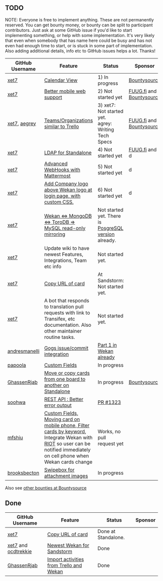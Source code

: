 ## TODO

NOTE: Everyone is free to implement anything. These are not permanently reserved. You can get bounty money, or bounty can be split to participant contributors. Just ask at some GitHub issue if you'd like to start implementing something, or help with some implementation. It's very likely that even when somebody that has name here could be busy and has not even had enough time to start, or is stuck in some part of implementation. Also adding additional details, info etc to GitHub issues helps a lot. Thanks!

GitHub Username | Feature | Status | Sponsor
------------ | ------------- | ------------ | ------------
[xet7](https://github.com/xet7) | [Calendar View](https://github.com/wekan/wekan/issues/808) | 1) In progress | [Bountysource](https://www.bountysource.com/issues/41780513-add-feature-calendar-view)
[xet7](https://github.com/xet7) | [Better mobile web support](https://github.com/wekan/wekan/issues/953) | 2) Not started yet | [FUUG.fi](https://fuug.fi/2017/wekan-kanban-taulun-perustoimintojen-kehitys-alkuun/) and<br /> [Bountysource](https://www.bountysource.com/issues/43608850-hard-sometimes-impossible-to-use-wekan-on-mobile-android-ios-because-of-ui-ux-issues)
[xet7](https://github.com/xet7), [aegrey](https://github.com/aegrey) | [Teams/Organizations similar to Trello](https://github.com/wekan/wekan/issues/802) | 3) xet7: Not started yet.<br />agrey: Writing Tech Specs | [FUUG.fi](https://fuug.fi/2017/wekan-kanban-taulun-perustoimintojen-kehitys-alkuun/) and [Bountysource](https://www.bountysource.com/issues/41780380-add-feature-teams-organizations-similar-to-trello)
[xet7](https://github.com/xet7) | [LDAP for Standalone](https://github.com/wekan/wekan/issues/119) | 4) Not started yet | [FUUG.fi](https://fuug.fi/2017/wekan-kanban-taulun-perustoimintojen-kehitys-alkuun/) and d
[xet7](https://github.com/xet7) | [Advanced WebHooks with Mattermost](https://github.com/wekan/wekan/issues/1297) | 5) Not started yet | d
[xet7](https://github.com/xet7) | [Add Company logo above Wekan logo at login page, with custom CSS.](https://github.com/wekan/wekan/issues/1196) | 6) Not started yet | d
[xet7](https://github.com/xet7) | [Wekan <=> MongoDB <=> ToroDB => MySQL read-only mirroring](https://github.com/torodb/stampede/issues/203) | Not started yet. There is [PosgreSQL version](https://github.com/wekan/wekan-postgresql) already. |
[xet7](https://github.com/xet7) | Update wiki to have newest Features, Integrations, Team etc info | Not started yet. |
[xet7](https://github.com/xet7) | [Copy URL of card](https://github.com/wekan/wekan/issues/1188) | At Sandstorm: Not started yet. |
[xet7](https://github.com/xet7) | A bot that responds to translation pull requests with link to Transifex, etc documentation. Also other maintainer routine tasks. | Not started yet. |
[andresmanelli](https://github.com/andresmanelli) | [Gogs issue/commit integration](https://github.com/wekan/wekan/issues/253) | [Part 1 in Wekan already](https://github.com/wekan/wekan/pull/1189) |
[papoola](https://github.com/papoola) | [Custom Fields](https://github.com/wekan/wekan/issues/807) | In progress | 
[GhassenRjab](https://github.com/GhassenRjab) | [Move or copy cards from one board to another on Standalone](https://github.com/wekan/wekan/issues/797) | In progress | [Bountysource](https://www.bountysource.com/issues/41780302-add-feature-move-or-copy-cards-from-one-board-to-another)
[soohwa](https://github.com/soohwa) | [REST API : Better error output](https://github.com/wekan/wekan/issues/1037#issuecomment-301271356)|[PR #1323](https://github.com/wekan/wekan/pull/1323)|
[mfshiu](https://github.com) | [Custom Fields, Moving card on mobile phone, Filter cards by keyword](https://github.com/wekan/wekan/issues/1022#issuecomment-337646110), Integrate Wekan with [RIOT](http://riot.im) so user can be notified immediately on cell phone when Wekan cards change | Works, no pull request yet
[brooksbecton](https://github.com/brooksbecton) | [Swipebox for attachment images](https://github.com/wekan/wekan/issues/201) | In progress |

Also see [other bounties at Bountysource](https://www.bountysource.com/teams/wekan)

## Done

GitHub Username | Feature | Status | Sponsor
------------ | ------------- | ------------ | ------------  
[xet7](https://github.com/xet7) | [Copy URL of card](https://github.com/wekan/wekan/issues/1188) | Done at Standalone. |
[xet7](https://github.com/xet7) and [ocdtrekkie](https://github.com/ocdtrekkie) | [Newest Wekan for Sandstorm](https://github.com/wekan/wekan/issues/799) | Done |
[GhassenRjab](https://github.com/GhassenRjab) | [Import activities from Trello and Wekan](https://github.com/wekan/wekan/pull/1187) | Done |
